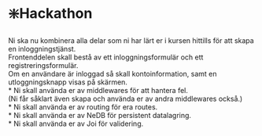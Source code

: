  <h1>❇️Hackathon</h1>
Ni ska nu kombinera alla delar som ni har lärt er i kursen hittills för att skapa en inloggningstjänst. <br>
Frontenddelen skall bestå av ett inloggningsformulär och ett registreringsformulär. <br>
Om en användare är inloggad så skall kontoinformation, samt en utloggningsknapp visas på skärmen.<br>
* Ni skall använda er av middlewares för att hantera fel.<br>
 (Ni får såklart även skapa och använda er av andra middlewares också.)<br>
* Ni skall använda er av routing för era routes.<br>
* Ni skall använda er av NeDB för persistent datalagring.<br>
* Ni skall använda er av Joi för validering.<br>

 
